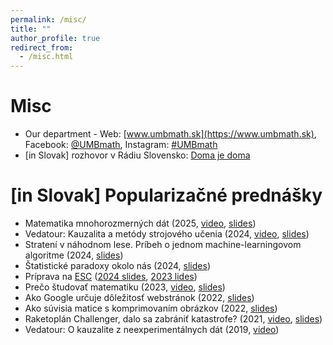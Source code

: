 ```yaml
---
permalink: /misc/
title: ""
author_profile: true
redirect_from: 
  - /misc.html
---
```


Misc
======

- Our department - Web: [www.umbmath.sk](https://www.umbmath.sk), Facebook: [@UMBmath](https://www.facebook.com/UMBmath), Instagram: [#UMBmath](https://www.instagram.com/umbmath/)
- \[in Slovak\] rozhovor v Rádiu Slovensko: [Doma je doma](https://slovensko.stvr.sk/rubriky/aktualne-rubriky/doma-je-doma/398660/doma-je-doma-lukas-laffers)


\[in Slovak\] Popularizačné prednášky
======

- Matematika mnohorozmerných dát (2025, [video](https://youtu.be/ZHWgP2VScbY), [slides](https://lukaslaffers.github.io/files/DOD_2025a.pdf))
- Vedatour: Kauzalita a metódy strojového učenia (2024, [video](https://youtu.be/8vxUaDQ179Y?si=bujmmUXP1f-aiaX4), [slides](https://lukaslaffers.github.io/files/Vedatour_2024_handout.pdf))
- Stratení v náhodnom lese. Príbeh o jednom machine-learningovom algoritme (2024, [slides](https://lukaslaffers.github.io/files/DOD_2024b.pdf))
- Štatistické paradoxy okolo nás (2024, [slides](https://lukaslaffers.github.io/files/DOD_2024_upd.pdf))
- Príprava na [ESC](https://esc2024.statistics.sk) ([2024 slides](https://www.dropbox.com/scl/fi/wnw2fmhdoj1oqw6d32mel/ESC_2024.pdf?rlkey=oi5zm2f883bq4pmnvx7yuat5r&dl=0), [2023 lides](https://lukaslaffers.github.io/files/ESCupd15dec.pdf))
- Prečo študovať matematiku (2023, [video](https://www.youtube.com/watch?list=PL-MRd_-k_6x3YIFTVIUxDJlMTnhaWcldw&v=quZoaCJgID0), [slides](https://lukaslaffers.github.io/files/preco_math_2023.pdf))
- Ako Google určuje dôležitosť webstránok (2022, [slides](https://lukaslaffers.github.io/files/KGSM_2022_1.pdf))
- Ako súvisia matice s komprimovaním obrázkov (2022, [slides](https://lukaslaffers.github.io/files/KGSM_2022_2.pdf))
- Raketoplán Challenger, dalo sa zabrániť katastrofe? (2021, [video](https://www.youtube.com/watch?v=DZoa4F0aZpM), [slides](https://lukaslaffers.github.io/files/PriDen_umb_Laffers_2021.pdf))
- Vedatour: O kauzalite z neexperimentálnych dát (2019, [video](https://www.youtube.com/watch?v=YwT0JCvRSaU))